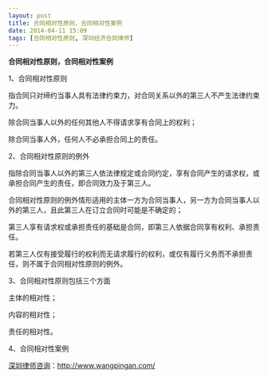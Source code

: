 ```yaml
---
layout: post
title: 合同相对性原则，合同相对性案例
date: 2014-04-11 15:09
tags: [合同相对性原则, 深圳经济合同律师]
---
```

<strong>合同相对性原则，合同相对性案例</strong>

1、合同相对性原则

指合同只对缔约当事人具有法律约束力，对合同关系以外的第三人不产生法律约束力。

除合同当事人以外的任何其他人不得请求享有合同上的权利；

除合同当事人外，任何人不必承担合同上的责任。

2、合同相对性原则的例外

指除合同当事人以外的第三人依法律规定或合同约定，享有合同产生的请求权，或承担合同产生的责任，即合同效力及于第三人。

合同相对性原则的例外情形适用的主体一方为合同当事人，另一方为合同当事人以外的第三人，且此第三人在订立合同时可能是不确定的；

第三人享有请求权或承担责任的基础是合同，即第三人依据合同享有权利、承担责任。

若第三人仅有接受履行的权利而无请求履行的权利，或仅有履行义务而不承担责任，则不属于合同相对性原则的例外。

3、合同相对性原则包括三个方面

主体的相对性；

内容的相对性；

责任的相对性。

4、合同相对性案例

<a href="http://www.wangpingan.com/">深圳律师咨询</a>：<a href="http://www.wangpingan.com/">http://www.wangpingan.com/</a>

